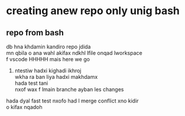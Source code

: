 # creating anew repo only unig bash

## repo from bash
db hna khdamin kandiro repo jdida  
mn qbila o ana wahl akifax ndkhl lfile onqad lworkspace    
f vscode HHHHH mais here we go  


1. ntestiw hadxi kighadi ikhroj  
wkha ra ban liya hadxi makhdamx   
hada test tani   
nxof wax f lmain branche ayban les changes  

hada dyal fast test nxofo had l merge conflict xno kidir  
o kifax nqadoh  
